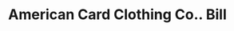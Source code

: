 ---
doi: 10.7916/D8R512S3
date_other: '1890'
date_other_textual: 1890-1899
form: printed ephemera
genre:
- Invoices
name:
- American Card Clothing Co.
object_in_context_url: https://biggert.cul.columbia.edu/items/view/ave_biggert_00488
subject_hierarchical_geographic:
- Lowell, Massachusetts, United States
subject_name:
- American Card Clothing Co.
title: American Card Clothing Co.. Bill
sort_title: American Card Clothing Co.. Bill
call_number: ave_biggert_00488
coordinates:
- 42.63944444444444,-71.31472222222222
pid: ave_biggert_00488
identifiers: ave_biggert_00488
canvas_id: ldpd:395761
permalink: "/items/ave_biggert_00488/"
layout: iiif-image-page
---